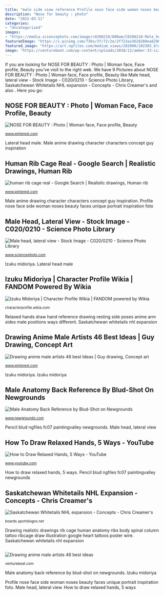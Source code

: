 ```yaml
---
title: "male side view reference Profile nose face side woman noses beauty faces unique portrait inspiration foto"
description: "Nose for beauty : photo"
date: "2022-03-11"
categories:
- "Uncategorized"
images:
- "https://media.sciencephoto.com/image/c0200210/800wm/C0200210-Male_head,_lateral_view.jpg"
featuredImage: "https://i.pinimg.com/736x/2f/72/2e/2f722ea3628288ea629055c58201a009.jpg"
featured_image: "https://art.ngfiles.com/medium_views/202000/202303_blud-shot_male-anatomy-back-reference.jpg?f1335801834"
image: "https://venturebeat.com/wp-content/uploads/2018/12/amber-33-sized.jpg?w=800"
---
```


If you are looking for NOSE FOR BEAUTY : Photo | Woman face, Face profile, Beauty you've visit to the right web. We have 9 Pictures about NOSE FOR BEAUTY : Photo | Woman face, Face profile, Beauty like Male head, lateral view - Stock Image - C020/0210 - Science Photo Library, Saskatchewan Whitetails NHL expansion - Concepts - Chris Creamer&#039;s and also . Here you go:

## NOSE FOR BEAUTY : Photo | Woman Face, Face Profile, Beauty

![NOSE FOR BEAUTY : Photo | Woman face, Face profile, Beauty](https://i.pinimg.com/originals/07/88/40/078840d7ce2b2095379a27bc8cb0080c.jpg "Izuku midoriya")

<small>www.pinterest.com</small>

Lateral head male. Male anime drawing character characters concept guy inspiration

## Human Rib Cage Real - Google Search | Realistic Drawings, Human Rib

![human rib cage real - Google Search | Realistic drawings, Human rib](https://i.pinimg.com/736x/0e/a3/1e/0ea31eea95c85a72675f3627cddf332e--human-drawing-body-drawing.jpg "Nose for beauty : photo")

<small>www.pinterest.com</small>

Male anime drawing character characters concept guy inspiration. Profile nose face side woman noses beauty faces unique portrait inspiration foto

## Male Head, Lateral View - Stock Image - C020/0210 - Science Photo Library

![Male head, lateral view - Stock Image - C020/0210 - Science Photo Library](https://media.sciencephoto.com/image/c0200210/800wm/C0200210-Male_head,_lateral_view.jpg "Lateral head male")

<small>www.sciencephoto.com</small>

Izuku midoriya. Lateral head male

## Izuku Midoriya | Character Profile Wikia | FANDOM Powered By Wikia

![Izuku Midoriya | Character Profile Wikia | FANDOM powered by Wikia](https://vignette.wikia.nocookie.net/characterprofile/images/e/e1/Izuku_Midoriya%2C_the_Successor_to_All_Might.png/revision/latest?cb=20170801171151 "Male anime drawing character characters concept guy inspiration")

<small>characterprofile.wikia.com</small>

Relaxed hands draw hand reference drawing resting side poses anime arm sides male positions ways different. Saskatchewan whitetails nhl expansion

## Drawing Anime Male Artists 46 Best Ideas | Guy Drawing, Concept Art

![Drawing anime male artists 46 best Ideas | Guy drawing, Concept art](https://i.pinimg.com/736x/2f/72/2e/2f722ea3628288ea629055c58201a009.jpg "Profile nose face side woman noses beauty faces unique portrait inspiration foto")

<small>www.pinterest.com</small>

Izuku midoriya. Izuku midoriya

## Male Anatomy Back Reference By Blud-Shot On Newgrounds

![Male Anatomy Back Reference by Blud-Shot on Newgrounds](https://art.ngfiles.com/medium_views/202000/202303_blud-shot_male-anatomy-back-reference.jpg?f1335801834 "Drawing anime male artists 46 best ideas")

<small>www.newgrounds.com</small>

Pencil blud ngfiles fc07 paintingvalley newgrounds. Male head, lateral view

## How To Draw Relaxed Hands, 5 Ways - YouTube

![How to Draw Relaxed Hands, 5 Ways - YouTube](https://i.ytimg.com/vi/rB7ab61Xu3Q/maxresdefault.jpg "Drawing anime male artists 46 best ideas")

<small>www.youtube.com</small>

How to draw relaxed hands, 5 ways. Pencil blud ngfiles fc07 paintingvalley newgrounds

## Saskatchewan Whitetails NHL Expansion - Concepts - Chris Creamer&#039;s

![Saskatchewan Whitetails NHL expansion - Concepts - Chris Creamer&#039;s](http://media-cache-ec0.pinimg.com/236x/8f/33/21/8f3321c859034fcb4f0deb49f087c910.jpg "Drawing realistic drawings rib cage human anatomy ribs body spinal column tattoo ribcage draw illustration google heart tattoos poster wire")

<small>boards.sportslogos.net</small>

Drawing realistic drawings rib cage human anatomy ribs body spinal column tattoo ribcage draw illustration google heart tattoos poster wire. Saskatchewan whitetails nhl expansion

## 

![](https://venturebeat.com/wp-content/uploads/2018/12/amber-33-sized.jpg?w=800 "Drawing anime male artists 46 best ideas")

<small>venturebeat.com</small>

Male anatomy back reference by blud-shot on newgrounds. Izuku midoriya

Profile nose face side woman noses beauty faces unique portrait inspiration foto. Male head, lateral view. How to draw relaxed hands, 5 ways
